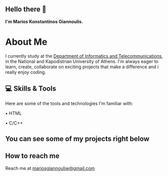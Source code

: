 ## Hello there 👋
<p1><strong>I'm Marios Konstantinos Giannoulis.</strong></p1>

# About Me
I currently study at the <a href="https://www.di.uoa.gr/" target="_blank">Department of Informatics and Telecommunications</a>, in the National and Kapodistrian University of Athens.
I'm always eager to learn,  create, collaborate on exciting projects that make a difference and i really enjoy coding.



## 💻 Skills & Tools

Here are some of the tools and technologies I'm familiar with:

&#x2022; HTML

&#x2022; C/C++

## You can see some of my projects right below

## How to reach me
<p>Reach me at <a href="mailto:mariosgiannouliw@gmail.com">mariosgiannouliw@gmail.com</a></p>

<!--
**Mariosgian/Mariosgian** is a ✨ _special_ ✨ repository because its `README.md` (this file) appears on your GitHub profile.

Here are some ideas to get you started:

- 🔭 I’m currently working on ...
- 🌱 I’m currently learning ...
- 👯 I’m looking to collaborate on ...
- 🤔 I’m looking for help with ...
- 💬 Ask me about ...
- 📫 How to reach me: ...
- 😄 Pronouns: ...
- ⚡ Fun fact: ...
-->

